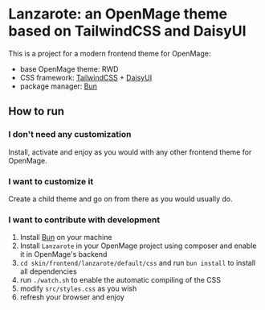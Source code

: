# Lanzarote: an OpenMage theme based on TailwindCSS and DaisyUI

This is a project for a modern frontend theme for OpenMage:
- base OpenMage theme: RWD
- CSS framework: [TailwindCSS](https://tailwindcss.com) + [DaisyUI](https://daisyui.com)
- package manager: [Bun](https://bun.sh)

## How to run

### I don't need any customization

Install, activate and enjoy as you would with any other frontend theme for OpenMage.

### I want to customize it

Create a child theme and go on from there as you would usually do.

### I want to contribute with development

1. Install [Bun](https://bun.sh) on your machine
1. Install `Lanzarote` in your OpenMage project using composer and enable it in OpenMage's backend
2. `cd skin/frontend/lanzarote/default/css` and run `bun install` to install all dependencies
3. run `./watch.sh` to enable the automatic compiling of the CSS
3. modify `src/styles.css` as you wish
4. refresh your browser and enjoy
